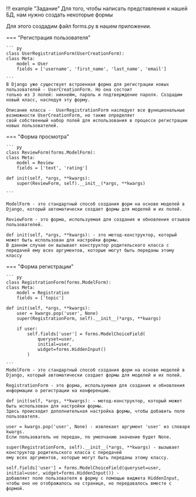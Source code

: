 !!! example "Задание"
    Для того, чтобы написать представления к нашей БД, нам нужно создать некоторые формы

Для этого создадим файл forms.py в нашем приложении.

=== "Регистрация пользователя"

    ``` py
    class UserRegistrationForm(UserCreationForm):
    class Meta:
        model = User
        fields = ['username', 'first_name', 'last_name', 'email']

    ```
    В Django уже существует встроенная форма для регистрации новых пользователей - UserCreationForm. Но она состоит 
    только из 3 полей: никнейм, пароль и подтверждение пароля. Создадим новый класс, наследуя эту форму.
    
    Описание класса -  UserRegistrationForm наследует все функциональные возможности UserCreationForm, но также определяет 
    свой собственный набор полей для использования в процессе регистрации новых пользователей.

    
=== "Форма просмотра"

    ``` py
    class ReviewForm(forms.ModelForm):
    class Meta:
        model = Review
        fields = ['text', 'rating']

    def init(self, *args, **kwargs):
        super(ReviewForm, self).__init__(*args, **kwargs)

    ```

    ModelForm - это стандартный способ создания форм на основе моделей в Django, который автоматически создает формы для моделей и их полей.

    ReviewForm - это форма, используемая для создания и обновления отзывов пользователей.

    def init(self, *args, **kwargs): - это метод-конструктор, который может быть использован для настройки формы. 
    В данном случае он вызывает конструктор родительского класса с передачей ему всех аргументов, которые могут быть переданы этому классу

=== "Форма регистрации"

    ``` py
    class RegistrationForm(forms.ModelForm):
    class Meta:
        model = Registration
        fields = ['topic']

    def init(self, *args, **kwargs):
        user = kwargs.pop('user', None)
        super(RegistrationForm, self).__init__(*args, **kwargs)

        if user:
            self.fields['user'] = forms.ModelChoiceField(
                queryset=user,
                initial=user,
                widget=forms.HiddenInput()
            )

    ```
    ModelForm - это стандартный способ создания форм на основе моделей в Django, который автоматически создает формы для моделей и их полей.

    RegistrationForm - это форма, используемая для создания и обновления информации о регистрации на конференцию.
    
    def init(self, *args, **kwargs): - метод-конструктор, который может быть использован для настройки формы. 
    Здесь происходит дополнительная настройка формы, чтобы добавить поле пользователя.

    user = kwargs.pop('user', None) - извлекает аргумент 'user' из словаря kwargs. 
    Если пользователь не передан, по умолчанию значение будет None.
    
    super(RegistrationForm, self).__init__(*args, **kwargs) - вызывает конструктор родительского класса с передачей 
    ему всех аргументов, которые могут быть переданы этому классу.
    
    self.fields['user'] = forms.ModelChoiceField(queryset=user, initial=user, widget=forms.HiddenInput()) - 
    добавляет поле пользователя в форму с помощью виджета HiddenInput, чтобы оно не отображалось на странице, но передавалось вместе с формой.

